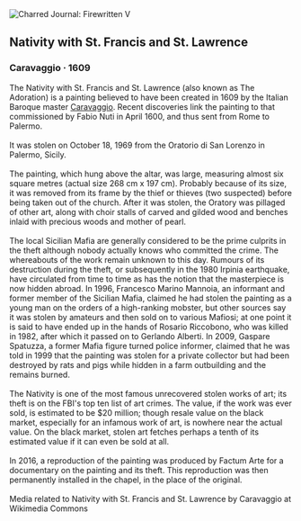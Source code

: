 <div class="artwork-of-the-day">
  <div class="container">
    <div class="img-wrapper">
      <img
        src="https://uploads4.wikiart.org/00340/images/caravaggio/nativity-with-st-francis-and-st-lawrence.jpg!Large.jpg"
        alt="Charred Journal: Firewritten V" />
    </div>
    <div class="artwork-detail">
      <div class="artwork-origin"> 
        <h2 class="artwork-name">Nativity with St. Francis and St. Lawrence</h2>
        <h3 class="artist">
          Caravaggio
                    ·  1609
        </h3>
      </div>
      <p class="description">
        <span class="artwork-description-text ng-binding" ng-bind-html="viewModel.ArtworkOfTheDay.Description | unsafe">The Nativity with St. Francis and St. Lawrence (also known as The Adoration) is a painting believed to have been created in 1609 by the Italian Baroque master <a target="_blank" href="/en/caravaggio">Caravaggio</a>. Recent discoveries link the painting to that commissioned by Fabio Nuti in April 1600, and thus sent from Rome to Palermo.
<br>
<br>It was stolen on October 18, 1969 from the Oratorio di San Lorenzo in Palermo, Sicily.
<br>
<br>The painting, which hung above the altar, was large, measuring almost six square metres (actual size 268&nbsp;cm x 197&nbsp;cm). Probably because of its size, it was removed from its frame by the thief or thieves (two suspected) before being taken out of the church. After it was stolen, the Oratory was pillaged of other art, along with choir stalls of carved and gilded wood and benches inlaid with precious woods and mother of pearl.
<br>
<br>The local Sicilian Mafia are generally considered to be the prime culprits in the theft although nobody actually knows who committed the crime. The whereabouts of the work remain unknown to this day. Rumours of its destruction during the theft, or subsequently in the 1980 Irpinia earthquake, have circulated from time to time as has the notion that the masterpiece is now hidden abroad. In 1996, Francesco Marino Mannoia, an informant and former member of the Sicilian Mafia, claimed he had stolen the painting as a young man on the orders of a high-ranking mobster, but other sources say it was stolen by amateurs and then sold on to various Mafiosi; at one point it is said to have ended up in the hands of Rosario Riccobono, who was killed in 1982, after which it passed on to Gerlando Alberti. In 2009, Gaspare Spatuzza, a former Mafia figure turned police informer, claimed that he was told in 1999 that the painting was stolen for a private collector but had been destroyed by rats and pigs while hidden in a farm outbuilding and the remains burned.
<br>
<br>The Nativity is one of the most famous unrecovered stolen works of art; its theft is on the FBI's top ten list of art crimes. The value, if the work was ever sold, is estimated to be $20 million; though resale value on the black market, especially for an infamous work of art, is nowhere near the actual value. On the black market, stolen art fetches perhaps a tenth of its estimated value if it can even be sold at all.
<br>
<br>In 2016, a reproduction of the painting was produced by Factum Arte for a documentary on the painting and its theft. This reproduction was then permanently installed in the chapel, in the place of the original.
<br>
<br> Media related to Nativity with St. Francis and St. Lawrence by Caravaggio at Wikimedia Commons</span>
                        <div class="text-shadow-container" ng-show="showShadow" style=""></div>
      </p>
    </div>
  </div>

</div>
